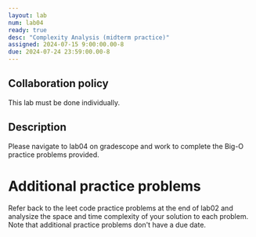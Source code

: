 ```yaml
---
layout: lab
num: lab04
ready: true
desc: "Complexity Analysis (midterm practice)"
assigned: 2024-07-15 9:00:00.00-8
due: 2024-07-24 23:59:00.00-8
---
```



## Collaboration policy
This lab must be done individually.

## Description
Please navigate to lab04 on gradescope and work to complete the Big-O practice problems provided.

# Additional practice problems 
Refer back to the leet code practice problems at the end of lab02 and analysize the space and time complexity of your solution to each problem. Note that additional practice problems don't have a due date.
